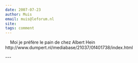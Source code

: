 ```yaml
---
date: 2007-07-23
author: Muis
email: muis@leforum.nl
site: 
tags: comment
---
```


<p>&nbsp;&nbsp;&nbsp; Moi je préfère le pain de chez Albert Hein<br />
http://www.dumpert.nl/mediabase/21037/0f401738/index.html</p>
---